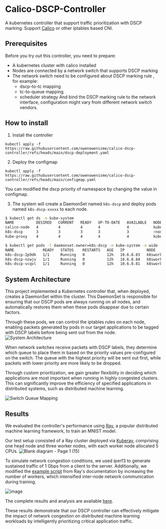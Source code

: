 # Calico-DSCP-Controller
A kubernetes controller that support traffic prioritization with DSCP marking.
Support [Calico](https://github.com/projectcalico/calico) or other iptables based CNI.

## Prerequisites

Before you try out this controller, you need to prepare:
- A kubernetes cluster with calico installed
- Nodes are connected by a network switch that supports DSCP marking
- The network switch need to be configured about DSCP marking rule , for example:
  - dscp-to-tc mapping
  - tc-to-queue mapping
  - scheduler strategy
  And bind the DSCP marking rule to the network interface, configuration might vary from different network switch vendors.

## How to install

1. Install the controller

```
kubectl apply -f https://raw.githubusercontent.com/owenowenisme/calico-dscp-controller/refs/heads/main/dscp-deployment.yaml
```

2. Deploy the configmap 
```
kubectl apply -f https://raw.githubusercontent.com/owenowenisme/calico-dscp-controller/refs/heads/main/configmap.yaml
```
You can modified the dscp priority of namespace by changing the value in configmap.

3. The system will create a DaemonSet named `k8s-dscp` and deploy pods named `k8s-dscp-xxxxx` to each node.

```bash
$ kubectl get ds -n kube-system
NAME          DESIRED   CURRENT   READY   UP-TO-DATE   AVAILABLE   NODE SELECTOR            AGE
calico-node   4         4         4       4            4           kubernetes.io/os=linux   3d18h
k8s-dscp      3         3         3       3            3           <none>                   12h
kube-proxy    4         4         4       4            4           kubernetes.io/os=linux   3d18h
```

```bash
$ kubectl get pods -l daemonset-owner=k8s-dscp -n kube-system -o wide
NAME             READY   STATUS    RESTARTS   AGE   IP          NODE                   
k8s-dscp-2p9dk   1/1     Running   0          12h   10.6.8.83   k8sworker2.example.net  
k8s-dscp-nzwjv   1/1     Running   0          12h   10.6.8.84   k8sworker3.example.net   
k8s-dscp-vcqvl   1/1     Running   0          12h   10.6.8.81   k8sworker1.example.net  
```

## System Architecture
This project implemented a Kubernetes controller that, when deployed, creates a DaemonSet within the cluster. This DaemonSet is responsible for ensuring that our DSCP pods are always running on all nodes, and automatically restores them when these pods disappear due to certain factors.

Through these pods, we can control the iptables rules on each node, enabling packets generated by pods in our target applications to be tagged with DSCP labels before being sent out from the node.
![System Architecture](https://github.com/user-attachments/assets/78eb2516-4695-41b2-83dc-facc5f02e5d3)


When network switches receive packets with DSCP labels, they determine which queue to place them in based on the priority values pre-configured on the switch. The queue with the highest priority will be sent out first, while packets with lower priority are more likely to be dropped.

Through custom prioritization, we gain greater flexibility in deciding which applications are most important when running in highly congested clusters. This can significantly improve the efficiency of specified applications in distributed systems, such as distributed machine learning.


![Switch Queue Mapping](https://github.com/user-attachments/assets/0a88d1da-eeb2-416d-a257-2579eb4f1a3b)


## Results

We evaluated the controller's performance using [Ray](https://github.com/ray-project/ray), a popular distributed machine learning framework, to train an MNIST model.

Our test setup consisted of a Ray cluster deployed via [Kuberay](https://github.com/ray-project/kuberay), comprising one head node and three worker nodes, with each worker node allocated 5 CPUs. 
![Blank diagram - Page 1 (15)](https://github.com/user-attachments/assets/41dd740d-21c4-4ff0-bb2b-bbab4e0a3acc)

To simulate network congestion conditions, we used iperf3 to generate sustained traffic of 1 Gbps from a client to the server. Additionally, we modified the [example script](https://github.com/owenowenisme/calico-dscp-controller/blob/main/ray/ray_train_pytorch_mnist.py) from Ray's documentation by increasing the number of workers, which intensified inter-node network communication during training.

![image](https://github.com/user-attachments/assets/01fc5184-9f2a-404a-8482-525564a973d1)


The complete results and analysis are available [here](https://github.com/owenowenisme/calico-dscp-controller/tree/main/ray/result).

These results demonstrate that our DSCP controller can effectively mitigate the impact of network congestion on distributed machine learning workloads by intelligently prioritizing critical application traffic.


